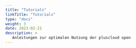 ```yaml
---
title: "Tutorials"
linkTitle: "Tutorials"
type: "docs"
weight: 3
date: 2023-02-21
description: >
   Anleitungen zur optimalen Nutzung der pluscloud open
---
```

